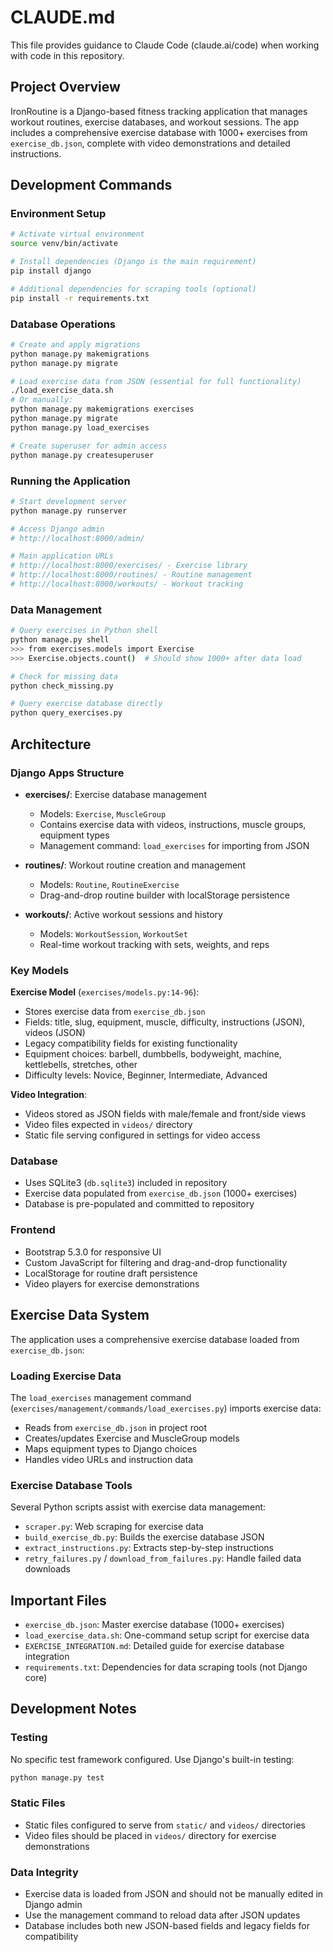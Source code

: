 # CLAUDE.md

This file provides guidance to Claude Code (claude.ai/code) when working with code in this repository.

## Project Overview

IronRoutine is a Django-based fitness tracking application that manages workout routines, exercise databases, and workout sessions. The app includes a comprehensive exercise database with 1000+ exercises from `exercise_db.json`, complete with video demonstrations and detailed instructions.

## Development Commands

### Environment Setup
```bash
# Activate virtual environment
source venv/bin/activate

# Install dependencies (Django is the main requirement)
pip install django

# Additional dependencies for scraping tools (optional)
pip install -r requirements.txt
```

### Database Operations
```bash
# Create and apply migrations
python manage.py makemigrations
python manage.py migrate

# Load exercise data from JSON (essential for full functionality)
./load_exercise_data.sh
# Or manually:
python manage.py makemigrations exercises
python manage.py migrate
python manage.py load_exercises

# Create superuser for admin access
python manage.py createsuperuser
```

### Running the Application
```bash
# Start development server
python manage.py runserver

# Access Django admin
# http://localhost:8000/admin/

# Main application URLs
# http://localhost:8000/exercises/ - Exercise library
# http://localhost:8000/routines/ - Routine management
# http://localhost:8000/workouts/ - Workout tracking
```

### Data Management
```bash
# Query exercises in Python shell
python manage.py shell
>>> from exercises.models import Exercise
>>> Exercise.objects.count()  # Should show 1000+ after data load

# Check for missing data
python check_missing.py

# Query exercise database directly
python query_exercises.py
```

## Architecture

### Django Apps Structure
- **exercises/**: Exercise database management
  - Models: `Exercise`, `MuscleGroup`
  - Contains exercise data with videos, instructions, muscle groups, equipment types
  - Management command: `load_exercises` for importing from JSON

- **routines/**: Workout routine creation and management
  - Models: `Routine`, `RoutineExercise`
  - Drag-and-drop routine builder with localStorage persistence

- **workouts/**: Active workout sessions and history
  - Models: `WorkoutSession`, `WorkoutSet`
  - Real-time workout tracking with sets, weights, and reps

### Key Models

**Exercise Model** (`exercises/models.py:14-96`):
- Stores exercise data from `exercise_db.json`
- Fields: title, slug, equipment, muscle, difficulty, instructions (JSON), videos (JSON)
- Legacy compatibility fields for existing functionality
- Equipment choices: barbell, dumbbells, bodyweight, machine, kettlebells, stretches, other
- Difficulty levels: Novice, Beginner, Intermediate, Advanced

**Video Integration**:
- Videos stored as JSON fields with male/female and front/side views
- Video files expected in `videos/` directory
- Static file serving configured in settings for video access

### Database
- Uses SQLite3 (`db.sqlite3`) included in repository
- Exercise data populated from `exercise_db.json` (1000+ exercises)
- Database is pre-populated and committed to repository

### Frontend
- Bootstrap 5.3.0 for responsive UI
- Custom JavaScript for filtering and drag-and-drop functionality
- LocalStorage for routine draft persistence
- Video players for exercise demonstrations

## Exercise Data System

The application uses a comprehensive exercise database loaded from `exercise_db.json`:

### Loading Exercise Data
The `load_exercises` management command (`exercises/management/commands/load_exercises.py`) imports exercise data:
- Reads from `exercise_db.json` in project root
- Creates/updates Exercise and MuscleGroup models
- Maps equipment types to Django choices
- Handles video URLs and instruction data

### Exercise Database Tools
Several Python scripts assist with exercise data management:
- `scraper.py`: Web scraping for exercise data
- `build_exercise_db.py`: Builds the exercise database JSON
- `extract_instructions.py`: Extracts step-by-step instructions
- `retry_failures.py` / `download_from_failures.py`: Handle failed data downloads

## Important Files

- `exercise_db.json`: Master exercise database (1000+ exercises)
- `load_exercise_data.sh`: One-command setup script for exercise data
- `EXERCISE_INTEGRATION.md`: Detailed guide for exercise database integration
- `requirements.txt`: Dependencies for data scraping tools (not Django core)

## Development Notes

### Testing
No specific test framework configured. Use Django's built-in testing:
```bash
python manage.py test
```

### Static Files
- Static files configured to serve from `static/` and `videos/` directories
- Video files should be placed in `videos/` directory for exercise demonstrations

### Data Integrity
- Exercise data is loaded from JSON and should not be manually edited in Django admin
- Use the management command to reload data after JSON updates
- Database includes both new JSON-based fields and legacy fields for compatibility